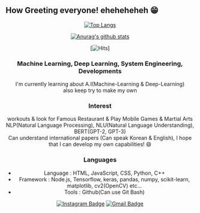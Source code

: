 ## How Greeting everyone! eheheheheh 😁 
<div align=center>
  
[![Top Langs](https://github-readme-stats.vercel.app/api/top-langs/?username=Ian0720&layout=compact)](https://github.com/anuraghazra/github-readme-stats)

</div>


<div align=center>
  
[![Anurag's github stats](https://github-readme-stats.vercel.app/api?username=Ian0720)](https://github.com/anuraghazra/github-readme-stats)

</div>

<div align=center>

[![Hits](https://hits.seeyoufarm.com/api/count/incr/badge.svg?url=https%3A%2F%2Fgithub.com%2FIan0720)]

</div>

<div align=center>
  
### Machine Learning, Deep Learning, System Engineering, Developments 
 I'm currently learning about A.I(Machine-Learning & Deep-Learning)<br/>
 also keep try to make my own  

### Interest
 workouts & look for Famous Restaurant & Play Mobile Games & Martial Arts<br/>
 NLP(Natural Language Processing), NLU(Natural Language Understanding), BERT(GPT-2, GPT-3)<br/>
 Can understand international papers (Can speak Korean & English), I hope that I can develop my own capabilities! 😄
 
### Languages
- Language : HTML, JavaScript, CSS, Python, C++
- Framework : Node.js, Tensorflow, keras, pandas, numpy, scikit-learn, matplotlib, cv2(OpenCV) etc...
- Tools : Github(Can use Git Bash)

</div>

<div align=center>

[![Instagram Badge](https://img.shields.io/badge/-Instagram-dd2a7b?style=flat-square&logo=instagram&logoColor=white&link=https://www.instagram.com/el._.fin3/)](https://www.instagram.com/t3d._.x.x/) 
[![Gmail Badge](https://img.shields.io/badge/-Gmail-d14836?style=flat-square&logo=Gmail&logoColor=white&link=mailto:aoa8538@gmail.com)](mailto:aoa8538@gmail.com)
</div>

<!--
**Ian0720/Ian0720** is a ✨ _special_ ✨ repository because its `README.md` (this file) appears on your GitHub profile.

Here are some ideas to get you started:

- 🔭 I’m currently working on ...
- 🌱 I’m currently learning ...
- 👯 I’m looking to collaborate on ...
- 🤔 I’m looking for help with ...
- 💬 Ask me about ...
- 📫 How to reach me: ...
- 😄 Pronouns: ...
- ⚡ Fun fact: ...
-->
